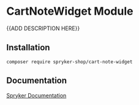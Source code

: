 # CartNoteWidget Module

{{ADD DESCRIPTION HERE}}

## Installation

```
composer require spryker-shop/cart-note-widget
```

## Documentation

[Spryker Documentation](https://academy.spryker.com)
